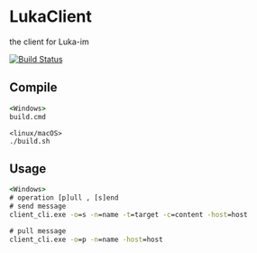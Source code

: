 # LukaClient

the client for Luka-im <br>

[![Build Status](https://travis-ci.com/dxyinme/LukaClient.svg?branch=master)](https://travis-ci.com/dxyinme/LukaClient)

## Compile
```cmd
<Windows>
build.cmd
```

```shell
<linux/macOS>
./build.sh
```

## Usage
```cmd
<Windows>
# operation [p]ull , [s]end
# send message
client_cli.exe -o=s -n=name -t=target -c=content -host=host

# pull message 
client_cli.exe -o=p -n=name -host=host 
```